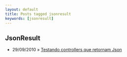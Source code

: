 ```yaml
---
layout: default
title: Posts tagged jsonresult
keywords: [jsonresult]
---
```

<h2 class="category">JsonResult</h2>
<ul class="posts">
<li>
<p>
<span class="date">29/09/2010</span> &raquo; 
<a href="/blog/testando-controllers-que-retornam-json">Testando controllers que retornam Json</a>
</p>
</li> 
</ul>
